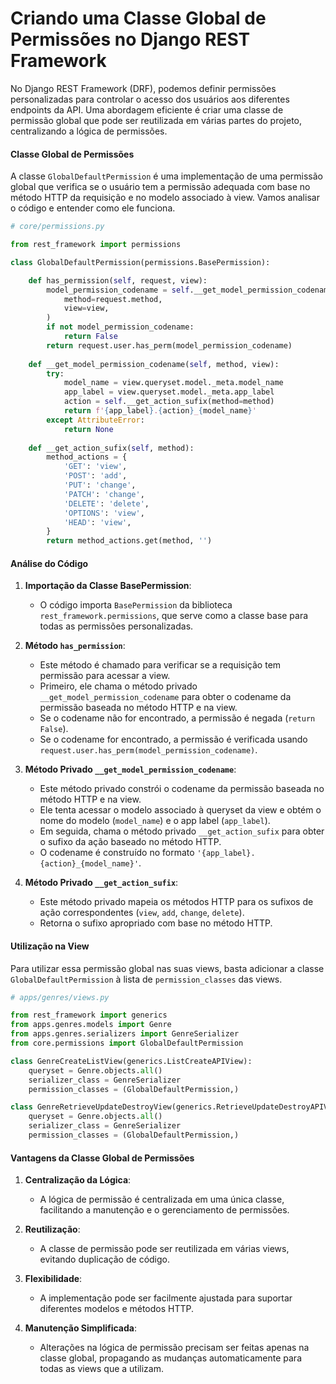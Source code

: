 # Criando uma Classe Global de Permissões no Django REST Framework

No Django REST Framework (DRF), podemos definir permissões personalizadas para controlar o acesso dos usuários aos diferentes endpoints da API. Uma abordagem eficiente é criar uma classe de permissão global que pode ser reutilizada em várias partes do projeto, centralizando a lógica de permissões.

#### Classe Global de Permissões

A classe `GlobalDefaultPermission` é uma implementação de uma permissão global que verifica se o usuário tem a permissão adequada com base no método HTTP da requisição e no modelo associado à view. Vamos analisar o código e entender como ele funciona.

```python
# core/permissions.py

from rest_framework import permissions

class GlobalDefaultPermission(permissions.BasePermission):

    def has_permission(self, request, view):
        model_permission_codename = self.__get_model_permission_codename(
            method=request.method,
            view=view,
        )
        if not model_permission_codename:
            return False
        return request.user.has_perm(model_permission_codename)
    
    def __get_model_permission_codename(self, method, view):
        try:
            model_name = view.queryset.model._meta.model_name
            app_label = view.queryset.model._meta.app_label
            action = self.__get_action_sufix(method=method)
            return f'{app_label}.{action}_{model_name}'
        except AttributeError:
            return None
    
    def __get_action_sufix(self, method):
        method_actions = {
            'GET': 'view',
            'POST': 'add',
            'PUT': 'change',
            'PATCH': 'change',
            'DELETE': 'delete',
            'OPTIONS': 'view',
            'HEAD': 'view',
        }
        return method_actions.get(method, '')
```

#### Análise do Código

1. **Importação da Classe BasePermission**:
   - O código importa `BasePermission` da biblioteca `rest_framework.permissions`, que serve como a classe base para todas as permissões personalizadas.

2. **Método `has_permission`**:
   - Este método é chamado para verificar se a requisição tem permissão para acessar a view.
   - Primeiro, ele chama o método privado `__get_model_permission_codename` para obter o codename da permissão baseada no método HTTP e na view.
   - Se o codename não for encontrado, a permissão é negada (`return False`).
   - Se o codename for encontrado, a permissão é verificada usando `request.user.has_perm(model_permission_codename)`.

3. **Método Privado `__get_model_permission_codename`**:
   - Este método privado constrói o codename da permissão baseada no método HTTP e na view.
   - Ele tenta acessar o modelo associado à queryset da view e obtém o nome do modelo (`model_name`) e o app label (`app_label`).
   - Em seguida, chama o método privado `__get_action_sufix` para obter o sufixo da ação baseado no método HTTP.
   - O codename é construído no formato `'{app_label}.{action}_{model_name}'`.

4. **Método Privado `__get_action_sufix`**:
   - Este método privado mapeia os métodos HTTP para os sufixos de ação correspondentes (`view`, `add`, `change`, `delete`).
   - Retorna o sufixo apropriado com base no método HTTP.

#### Utilização na View

Para utilizar essa permissão global nas suas views, basta adicionar a classe `GlobalDefaultPermission` à lista de `permission_classes` das views.

```python
# apps/genres/views.py

from rest_framework import generics
from apps.genres.models import Genre
from apps.genres.serializers import GenreSerializer
from core.permissions import GlobalDefaultPermission

class GenreCreateListView(generics.ListCreateAPIView):
    queryset = Genre.objects.all()
    serializer_class = GenreSerializer
    permission_classes = (GlobalDefaultPermission,)

class GenreRetrieveUpdateDestroyView(generics.RetrieveUpdateDestroyAPIView):
    queryset = Genre.objects.all()
    serializer_class = GenreSerializer
    permission_classes = (GlobalDefaultPermission,)
```

#### Vantagens da Classe Global de Permissões

1. **Centralização da Lógica**:
   - A lógica de permissão é centralizada em uma única classe, facilitando a manutenção e o gerenciamento de permissões.

2. **Reutilização**:
   - A classe de permissão pode ser reutilizada em várias views, evitando duplicação de código.

3. **Flexibilidade**:
   - A implementação pode ser facilmente ajustada para suportar diferentes modelos e métodos HTTP.

4. **Manutenção Simplificada**:
   - Alterações na lógica de permissão precisam ser feitas apenas na classe global, propagando as mudanças automaticamente para todas as views que a utilizam.
